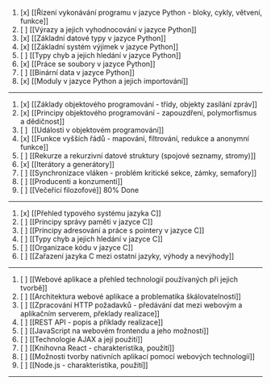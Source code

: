 1. [x] [[Řízení vykonávání programu v jazyce Python - bloky, cykly, větvení, funkce]]
2. [ ] [[Výrazy a jejich vyhodnocování v jazyce Python]]
3. [x] [[Základní datové typy v jazyce Python]]
4. [x] [[Základní systém výjimek v jazyce Python]]
5. [ ] [[Typy chyb a jejich hledání v jazyce Python]]
6. [x] [[Práce se soubory v jazyce Python]]
7. [ ] [[Binární data v jazyce Python]]
8. [x] [[Moduly v jazyce Python a jejich importování]]
---
1. [x] [[Základy objektového programování - třídy, objekty zasílání zpráv]]
2. [x] [[Principy objektového programování - zapouzdření, polymorfismus a dědičnost]]
3. [ ]  [[Události v objektovém programování]]
4. [x] [[Funkce vyšších řádů - mapování, filtrování, redukce a anonymní funkce]]
5. [ ] [[Rekurze a rekurzivní datové struktury (spojové seznamy, stromy)]]
6. [x] [[Iterátory a generátory]]
7. [ ] [[Synchronizace vláken - problém kritické sekce, zámky, semafory]]
8. [ ] [[Producenti a konzumenti]]
9. [ ] [[Večeřící filozofové]] 80% Done
---
1. [x] [[Přehled typového systému jazyka C]]
2. [ ] [[Principy správy paměti v jazyce C]]
3. [ ] [[Principy adresování a práce s pointery v jazyce C]]
4. [ ] [[Typy chyb a jejich hledání v jazyce C]]
5. [ ] [[Organizace kódu v jazyce C]]
6. [ ] [[Zařazení jazyka C mezi ostatní jazyky, výhody a nevýhody]]
---
1. [ ] [[Webové aplikace a přehled technologií používaných při jejich tvorbě]]
2. [ ] [[Architektura webové aplikace a problematika škálovatelnosti]]
3. [ ] [[Zpracování HTTP požadavků - předávání dat mezi webovým a aplikačním serverem, překlady realizace]]
4. [ ] [[REST API - popis a příklady realizace]]
5. [ ] [[JavaScript na webovém frontendu a jeho možnosti]]
6. [ ] [[Technologie AJAX a její použití]]
7. [ ] [[Knihovna React - charakteristika, použití]]
8. [ ] [[Možnosti tvorby nativních aplikací pomocí webových technologíí]]
9. [ ] [[Node.js - charakteristika, použití]]
---